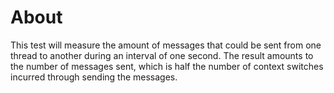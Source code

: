 # About

This test will measure the amount of messages that could be sent from one
thread to another during an interval of one second. The result amounts to the
number of messages sent, which is half the number of context switches incurred
through sending the messages.

